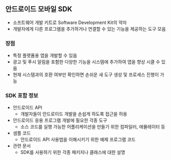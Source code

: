 

## 안드로이드 모바일 SDK

- 소프트웨어 개발 키트로 Software Development Kit의 약자
- 개발자에게 다른 프로그램을 추가하거나 연결할 수 있는 기능을 제공하는 도구 모음

### 장점

- 특정 플랫폼용 앱을 개발할 수 있음
- 광고 및 푸시 알림을 포함한 다양한 기능을 시스템에 추가하여 앱을 향상 시클 수 있음
- 현재 시스템과의 호환 여부만 확인하면 손쉬운 새 도구 생성 및 프로세스 진행이 가능

### SDK 포함 정보

- 안드로이드 API
  - 개발자들이 안드로이드 개발을 손쉽게 하도록 접근을 허용
- 안드로이드 응용 프로그램 개발에 필요한 각종 도구
  - 소스 코드를 실행 가능한 어플리케이션을 만들기 위한 컴파일러, 애뮬레이터 등
- 샘플 코드
  - 안드로이드 API 사용법을 이해시키기 위한 예제 프로그램 코드
- 관련 문서
  - SDK를 사용하기 위한 각종 패키지나 클래스에 대한 설명 
